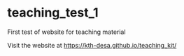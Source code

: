 # teaching_test_1
First test of website for teaching material

Visit the website at https://kth-desa.github.io/teaching_kit/

